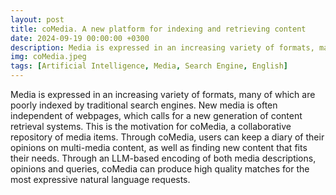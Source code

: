 ```yaml
---
layout: post
title: coMedia. A new platform for indexing and retrieving content
date: 2024-09-19 00:00:00 +0300
description: Media is expressed in an increasing variety of formats, many of which are poorly indexed by traditional search engines. New media is often independent of webpages, which calls for a new generation of content retrieval systems. This is the motivation for coMedia, a collaborative repository of media items. Through coMedia, users can keep a diary of their opinions on multi-media content, as well as finding new content that fits their needs. Through an LLM-based encoding of both media descriptions, opinions and queries, coMedia can produce high quality matches for the most expressive natural language requests.
img: coMedia.jpeg
tags: [Artificial Intelligence, Media, Search Engine, English]
---
```


Media is expressed in an increasing variety of formats, many of which are poorly indexed by traditional search engines. New media is often independent of webpages, which calls for a new generation of content retrieval systems. This is the motivation for coMedia, a collaborative repository of media items. Through coMedia, users can keep a diary of their opinions on multi-media content, as well as finding new content that fits their needs. Through an LLM-based encoding of both media descriptions, opinions and queries, coMedia can produce high quality matches for the most expressive natural language requests.



